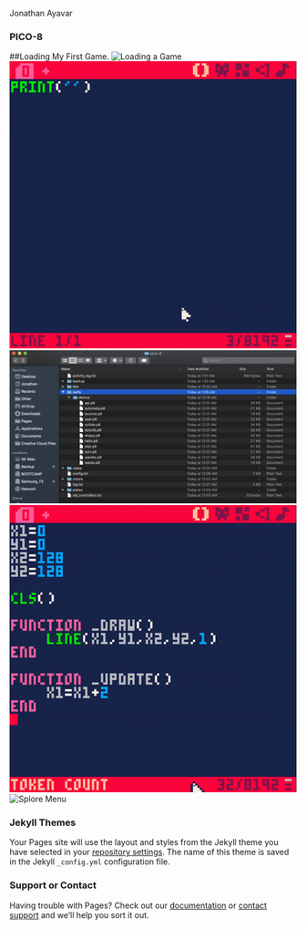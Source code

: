Jonathan Ayavar

### PICO-8

##Loading My First Game.
![Loading a Game](https://github.com/Ayavar/Pico8/blob/gh-pages/images/LoadGame.gif?raw=true)
![Typing My Name](https://github.com/Ayavar/Pico8/blob/gh-pages/images/TypeName.gif?raw=true)
![PICO-8 folder](https://github.com/Ayavar/Pico8/blob/gh-pages/images/PICO-8%20folder.jpg?raw=true)
![Paste Game](https://github.com/Ayavar/Pico8/blob/gh-pages/images/PasteGame.gif?raw=true)
![Splore Menu](https://github.com/Ayavar/Pico8/blob/gh-pages/images/SploreMenu.gif?raw=true)


### Jekyll Themes

Your Pages site will use the layout and styles from the Jekyll theme you have selected in your [repository settings](https://github.com/Ayavar/Pico8/settings). The name of this theme is saved in the Jekyll `_config.yml` configuration file.

### Support or Contact

Having trouble with Pages? Check out our [documentation](https://docs.github.com/categories/github-pages-basics/) or [contact support](https://github.com/contact) and we’ll help you sort it out.
